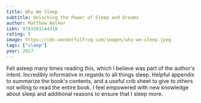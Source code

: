 ```yaml
---
title: Why We Sleep
subtitle: Unlocking the Power of Sleep and Dreams
author: Matthew Walker
isbn: 9781501144318
rating: 5
image: https://cdn.wonderfulfrog.com/images/why-we-sleep.jpeg
tags: ["sleep"]
year: 2017
---
```


Fell asleep many times reading this, which I believe was part of the author's intent. Incredibly informative in regards to all things sleep. Helpful appendix to summarize the book's contents, and a useful crib sheet to give to others not willing to read the entire book. I feel empowered with new knowledge about sleep and additional reasons to ensure that I sleep more.
